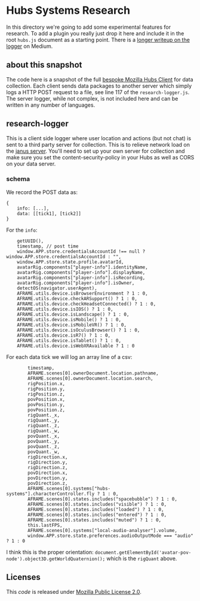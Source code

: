 # Hubs Systems Research

In this directory we're going to add some experimental features for
research. To add a plugin you really just drop it here and include it
in the root `hubs.js` document as a starting point. There is a [longer writeup 
on the logger](https://ayman.medium.com/vr-research-in-mozilla-hubs-63fd3002eedf)
on Medium.

## about this snapshot 
The code here is a snapshot of the full [bespoke Mozilla Hubs
Client](https://github.com/ayman/hubs/blob/hubs-cloud/src/systems/research/README.md)
for data collection. Each client sends data packages to another server
which simply logs a HTTP POST request to a file, see line 117 of the
`research-logger.js`.  The server logger, while not complex, is not
included here and can be written in any number of languages.

## research-logger

This is a client side logger where user location and actions (but not
chat) is sent to a third party server for collection.  This is to
relieve network load on the [janus server](https://bit.ly/3ckvqui
"Discord discussion").  You'll need to set up your own server for
collection and make sure you set the content-security-policy in your
Hubs as well as CORS on your data server.

### schema
We record the POST data as:
```
{
    info: [...],
    data: [[tick1], [tick2]]
}
```
For the `info`:
```
    getUUID(),
    timestamp, // post time
    window.APP.store.credentialsAccountId !== null ? window.APP.store.credentialsAccountId : "",
    window.APP.store.state.profile.avatarId,
    avatarRig.components["player-info"].identityName,
    avatarRig.components["player-info"].displayName,
    avatarRig.components["player-info"].isRecording,
    avatarRig.components["player-info"].isOwner,
    detectOS(navigator.userAgent),
    AFRAME.utils.device.isBrowserEnvironment ? 1 : 0,
    AFRAME.utils.device.checkARSupport() ? 1 : 0,
    AFRAME.utils.device.checkHeadsetConnected() ? 1 : 0,
    AFRAME.utils.device.isIOS() ? 1 : 0,
    AFRAME.utils.device.isLandscape() ? 1 : 0,
    AFRAME.utils.device.isMobile() ? 1 : 0,
    AFRAME.utils.device.isMobileVR() ? 1 : 0,
    AFRAME.utils.device.isOculusBrowser() ? 1 : 0,
    AFRAME.utils.device.isR7() ? 1 : 0,
    AFRAME.utils.device.isTablet() ? 1 : 0,
    AFRAME.utils.device.isWebXRAvailable ? 1 : 0
```

For each data tick we will log an array line of a csv:
```
        timestamp,
        AFRAME.scenes[0].ownerDocument.location.pathname,
        AFRAME.scenes[0].ownerDocument.location.search,
        rigPosition.x,
        rigPosition.y,
        rigPosition.z,
        povPosition.x,
        povPosition.y,
        povPosition.z,
        rigQuant._x,
        rigQuant._y,
        rigQuant._z,
        rigQuant._w,
        povQuant._x,
        povQuant._y,
        povQuant._z,
        povQuant._w,
        rigDirection.x,
        rigDirection.y,
        rigDirection.z,
        povDirection.x,
        povDirection.y,
        povDirection.z,
        AFRAME.scenes[0].systems["hubs-systems"].characterController.fly ? 1 : 0,
        AFRAME.scenes[0].states.includes("spacebubble") ? 1 : 0,
        AFRAME.scenes[0].states.includes("visible") ? 1 : 0,
        AFRAME.scenes[0].states.includes("loaded") ? 1 : 0,
        AFRAME.scenes[0].states.includes("entered") ? 1 : 0,
        AFRAME.scenes[0].states.includes("muted") ? 1 : 0,
        this.lastFPS,
        AFRAME.scenes[0].systems["local-audio-analyser"].volume,
        window.APP.store.state.preferences.audioOutputMode === "audio" ? 1 : 0
```

I think this is the proper orientation:
`document.getElementById('avatar-pov-node').object3D.getWorldQuaternion();`
which is the `rigQuant` above.

## Licenses
This *code* is released under [Mozilla Public License
2.0](https://github.com/ayman/hubs-research-2021/blob/main/LICENSE).
